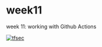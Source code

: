 # week11
week 11: working with Github Actions



[![tfsec](https://github.com/MonoN0Aware/week11/actions/workflows/tfsec.yml/badge.svg)](https://github.com/MonoN0Aware/week11/actions/workflows/tfsec.yml)
